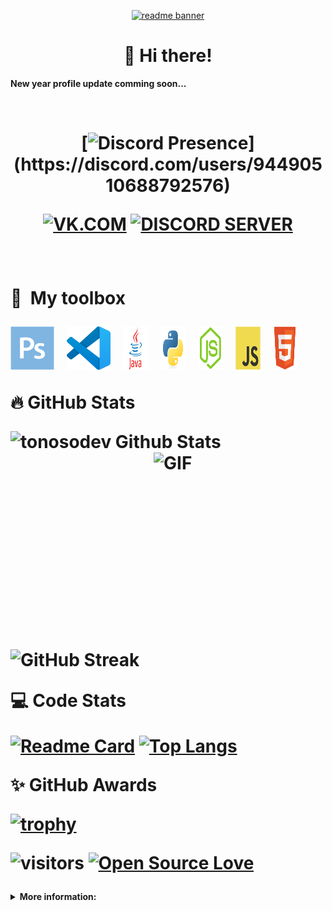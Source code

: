 <p align="center">
  <a href="https://vk.com/devildesigner"><img src="./img/../.github/img/headder.gif" alt="readme banner"></a>
</p>
<h1 align="center">
  <strong>👋 Hi there!
</h1>
New year profile update comming soon...
</h1>

&nbsp;

<h1>
    <div align="center">

[![Discord Presence](https://lanyard-profile-readme.vercel.app/api/641398600727003197?theme=dark&bg=4B0082&animated=true&hideDiscrim=true&borderRadius=30px&idleMessage=Coffee%20time!)](https://discord.com/users/94490510688792576)

[![VK.COM](https://img.shields.io/static/v1?label=VK.COM&message=TONOSO&color=purple)](https://vk.com/tonoso)
[![DISCORD SERVER](https://img.shields.io/static/v1?label=DISCORD&message=AURORA&color=blueviolet)](https://discord.gg/m4rCgqV5A2)
      
</h1>

&nbsp;
<h1> 
<p><strong>🧰 &nbsp;My toolbox

<img src="https://raw.githubusercontent.com/devicons/devicon/master/icons/photoshop/photoshop-plain.svg" alt="Photoshop" width="70" height="70"/> &nbsp;
<img src="https://raw.githubusercontent.com/devicons/devicon/master/icons/vscode/vscode-original.svg" alt="VSCode" width="70" height="70"/> &nbsp;
<img src="https://raw.githubusercontent.com/devicons/devicon/master/icons/java/java-original-wordmark.svg" alt="Java" width="40" height="70"/> &nbsp;
<img src="https://raw.githubusercontent.com/devicons/devicon/master/icons/python/python-original.svg" alt="Python" width="40" height="70"/> &nbsp;
<img src="https://raw.githubusercontent.com/devicons/devicon/master/icons/nodejs/nodejs-original.svg" alt="NodeJS" width="40" height="70"/> &nbsp;
<img src="https://raw.githubusercontent.com/devicons/devicon/master/icons/javascript/javascript-original.svg" alt="JavaScript" width="40" height="70"/> &nbsp;
<img src="https://raw.githubusercontent.com/devicons/devicon/master/icons/html5/html5-original.svg" alt="HTML5" width="40" height="70"/> &nbsp;
</p>

<p><strong>🔥&nbsp;GitHub Stats

![tonosodev Github Stats](https://github-readme-stats.vercel.app/api?username=tonosodev&hide=contribs,prs&show_icons=true&bg_color=0d1116&title_color=ce09ec&text_color=a4aacb&icon_color=007ec6)
<img align="right" alt="GIF" src="https://tenor.com/view/sewayaki-no-kitsune-senko-san-shiro-white-fox-tail-wag-tail-gif-16938478.gif" hspace="40" height="315" width="235" />
![GitHub Streak](https://github-readme-streak-stats.herokuapp.com/?user=tonosodev&theme=radical&count_private=true&bg_color=0d1116&title_color=ce09ec&text_color=a4aacb&icon_color=007ec6)
</p>

<p><strong>💻&nbsp;Code Stats

[![Readme Card](https://github-readme-stats.vercel.app/api/pin/?username=tonosodev&repo=macos_presence&bg_color=0d1116&title_color=ce09ec&text_color=a4aacb&icon_color=007ec6)](https://github.com/tonosodev/macos_presence)
[![Top Langs](https://github-readme-stats.vercel.app/api/top-langs/?username=tonosodev&bg_color=0d1116&title_color=ce09ec&text_color=a4aacb&icon_color=007ec6&layout=compact)](https://github.com/tonosodev/github-readme-stats)
</p>

<p><strong>✨&nbsp;GitHub Awards 

[![trophy](https://github-profile-trophy.vercel.app/?username=tonosodev&theme=radical&column=7)](https://github.com/tonosodev/github-profile-trophy)

![visitors](https://visitor-badge.laobi.icu/badge?page_id=tonosodev)
[![Open Source Love](https://badges.frapsoft.com/os/v1/open-source.svg?v=102)](https://github.com/tonosodev/open-source-badge/)
</p>

</p></h1>
  <details>
    <summary>
      More information:
    </summary>
  <br>
    <small>
      <!--START_SECTION:waka-->
📊 **This Week I Spent My Time On** 

```text
⌚︎ Time Zone: Asia/Almaty

🔥 Editors: 
PyCharmCore              2 hrs 39 mins       ⬛⬛⬛⬛⬛⬛⬛⬛⬛⬛⬛⬛⬛⬛⬛⬛⬛⬛⬛⬛⬛⬛⬛⬛⬛   100.0%

💻 Operating System: 
Windows                  2 hrs 39 mins       ⬛⬛⬛⬛⬛⬛⬛⬛⬛⬛⬛⬛⬛⬛⬛⬛⬛⬛⬛⬛⬛⬛⬛⬛⬛   100.0%

```


 Last Updated on 05/02/2023 01:53:51 UTC
<!--END_SECTION:waka-->
  </br>
</h1></p>
